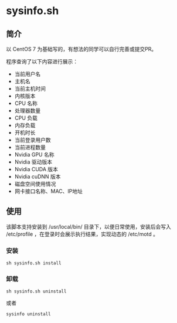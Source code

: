 # sysinfo.sh

## 简介

以 CentOS 7 为基础写的，有想法的同学可以自行完善或提交PR。


程序查询了以下内容进行展示：
- 当前用户名
- 主机名
- 当前主机时间
- 内核版本
- CPU 名称
- 处理器数量
- CPU 负载
- 内存负载
- 开机时长
- 当前登录用户数
- 当前进程数量
- Nvidia GPU 名称
- Nvidia 驱动版本
- Nvidia CUDA 版本
- Nvidia cuDNN 版本
- 磁盘空间使用情况
- 网卡接口名称、MAC、IP地址

## 使用

该脚本支持安装到 /usr/local/bin/ 目录下，以便日常使用，安装后会写入 /etc/profile ，在登录时会展示执行结果，实现动态的 /etc/motd 。

### 安装 

```
sh sysinfo.sh install
```


### 卸载

```
sh sysinfo.sh uninstall
```

或者 

```
sysinfo uninstall
```